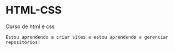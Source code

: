 # HTML-CSS
 Curso de html e css

    Estou aprendendo a criar sites e estou aprendendo a gerenciar repositórios!
    